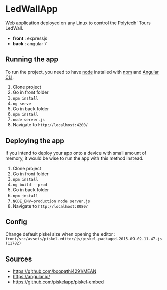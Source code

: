 # LedWallApp

Web application deployed on any Linux to control the Polytech' Tours LedWall.

- **front** : expressjs
- **back** : angular 7

## Running the app

To run the project, you need to have [node](https://nodejs.org/en/download/) installed with [npm](https://www.npmjs.com/get-npm) and [Angular CLI](https://cli.angular.io/).

1. Clone project
2. Go in front folder
4. `npm install`
5. `ng serve`
6. Go in back folder
7. `npm install`
8. `node server.js`
9. Navigate to `http://localhost:4200/`

## Deploying the app

If you intend to deploy your app onto a device with small amount of memory, it would be wise to run the app with this method instead.

1. Clone project
2. Go in front folder
4. `npm install`
5. `ng build --prod`
6. Go in back folder
7. `npm install`
8. `NODE_ENV=production node server.js`
9. Navigate to `http://localhost:8080/`

## Config

Change default piskel size when opening the editor :
`front/src/assets/piskel-editor/js/piskel-packaged-2015-09-02-11-47.js (11782)`

## Sources

* https://github.com/boopathi4291/MEAN
* https://angular.io/
* https://github.com/piskelapp/piskel-embed

